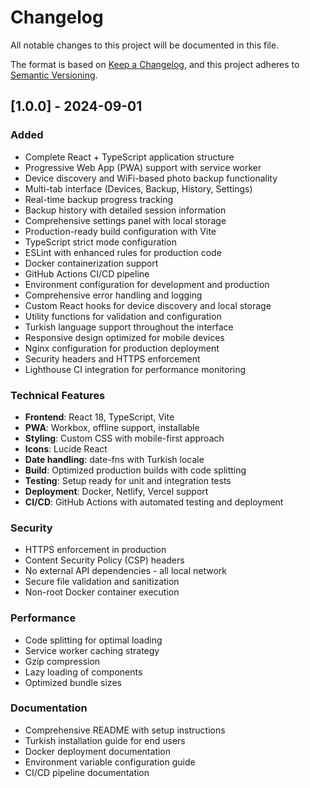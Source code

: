 # Changelog

All notable changes to this project will be documented in this file.

The format is based on [Keep a Changelog](https://keepachangelog.com/en/1.0.0/),
and this project adheres to [Semantic Versioning](https://semver.org/spec/v2.0.0.html).

## [1.0.0] - 2024-09-01

### Added
- Complete React + TypeScript application structure
- Progressive Web App (PWA) support with service worker
- Device discovery and WiFi-based photo backup functionality
- Multi-tab interface (Devices, Backup, History, Settings)
- Real-time backup progress tracking
- Backup history with detailed session information
- Comprehensive settings panel with local storage
- Production-ready build configuration with Vite
- TypeScript strict mode configuration
- ESLint with enhanced rules for production code
- Docker containerization support
- GitHub Actions CI/CD pipeline
- Environment configuration for development and production
- Comprehensive error handling and logging
- Custom React hooks for device discovery and local storage
- Utility functions for validation and configuration
- Turkish language support throughout the interface
- Responsive design optimized for mobile devices
- Nginx configuration for production deployment
- Security headers and HTTPS enforcement
- Lighthouse CI integration for performance monitoring

### Technical Features
- **Frontend**: React 18, TypeScript, Vite
- **PWA**: Workbox, offline support, installable
- **Styling**: Custom CSS with mobile-first approach
- **Icons**: Lucide React
- **Date handling**: date-fns with Turkish locale
- **Build**: Optimized production builds with code splitting
- **Testing**: Setup ready for unit and integration tests
- **Deployment**: Docker, Netlify, Vercel support
- **CI/CD**: GitHub Actions with automated testing and deployment

### Security
- HTTPS enforcement in production
- Content Security Policy (CSP) headers
- No external API dependencies - all local network
- Secure file validation and sanitization
- Non-root Docker container execution

### Performance
- Code splitting for optimal loading
- Service worker caching strategy
- Gzip compression
- Lazy loading of components
- Optimized bundle sizes

### Documentation
- Comprehensive README with setup instructions
- Turkish installation guide for end users
- Docker deployment documentation
- Environment variable configuration guide
- CI/CD pipeline documentation